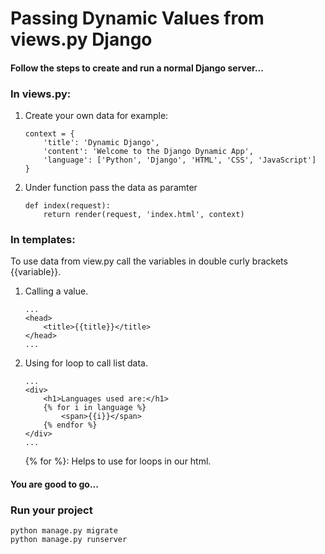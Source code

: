 # Passing Dynamic Values from views.py Django

#### Follow the steps to create and run a normal Django server...

### In views.py:

1.  Create your own data for example:

        context = {
            'title': 'Dynamic Django',
            'content': 'Welcome to the Django Dynamic App',
            'language': ['Python', 'Django', 'HTML', 'CSS', 'JavaScript']
        }

2.  Under function pass the data as paramter

        def index(request):
            return render(request, 'index.html', context)

### In templates:

To use data from view.py call the variables in double curly brackets {{variable}}.

1.  Calling a value.

        ...
        <head>
            <title>{{title}}</title>
        </head>
        ...

2.  Using for loop to call list data.

        ...
        <div>
            <h1>Languages used are:</h1>
            {% for i in language %}
                <span>{{i}}</span>
            {% endfor %}
        </div>
        ...

    {% for %}: Helps to use for loops in our html.

#### You are good to go...

### Run your project

    python manage.py migrate
    python manage.py runserver
